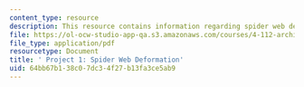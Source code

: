 ```yaml
---
content_type: resource
description: This resource contains information regarding spider web deformation.
file: https://ol-ocw-studio-app-qa.s3.amazonaws.com/courses/4-112-architecture-design-fundamentals-i-nano-machines-fall-2012/64bb67b138c07dc34f27b13fa3ce5ab9_MIT4_112F12_Doc_Ex1_TR.pdf
file_type: application/pdf
resourcetype: Document
title: ' Project 1: Spider Web Deformation'
uid: 64bb67b1-38c0-7dc3-4f27-b13fa3ce5ab9
---
```

